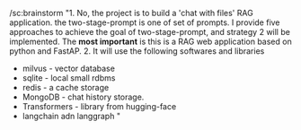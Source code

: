 /sc:brainstorm "1. No, the project is to build a 'chat with files' RAG application. the two-stage-prompt is one of set of prompts. I provide five approaches to achieve the goal of two-stage-prompt, and strategy 2 will be implemented. The **most important** is this is a RAG web application based on python and FastAP.
2. It will use the following softwares and libraries

- milvus - vector database
- sqlite - local small rdbms
- redis - a cache storage
- MongoDB - chat history storage.
- Transformers - library from hugging-face
- langchain adn langgraph
  "
